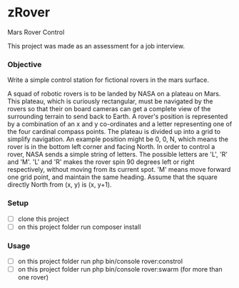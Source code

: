 # zRover
Mars Rover Control

This project was made as an assessment for a job interview.

### Objective
Write a simple control station for fictional rovers in the mars surface.

A squad of robotic rovers is to be landed by NASA on a plateau on Mars. This plateau, which is curiously rectangular, must be navigated by the rovers so that their on
board cameras can get a complete view of the surrounding terrain to send back to Earth. 
A rover's position is represented by a combination of an x and y co-ordinates and a letter representing one of the four cardinal compass points. 
The plateau is divided up into a grid to simplify navigation. 
An example position might be 0, 0, N, which means the rover is in the bottom left corner and facing North.
In order to control a rover, NASA sends a simple string of letters. The possible letters are 'L', 'R' and 'M'. 
'L' and 'R' makes the rover spin 90 degrees left or right respectively, without moving from its current spot.
'M' means move forward one grid point, and maintain the same heading.
Assume that the square directly North from (x, y) is (x, y+1).

### Setup

- [ ] clone this project
- [ ] on this project folder run composer install

### Usage
- [ ] on this project folder run php bin/console rover:constrol
- [ ] on this project folder run php bin/console rover:swarm (for more than one rover)
